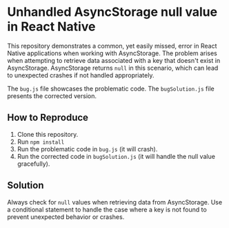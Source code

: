 # Unhandled AsyncStorage null value in React Native

This repository demonstrates a common, yet easily missed, error in React Native applications when working with AsyncStorage. The problem arises when attempting to retrieve data associated with a key that doesn't exist in AsyncStorage.  AsyncStorage returns `null` in this scenario, which can lead to unexpected crashes if not handled appropriately.

The `bug.js` file showcases the problematic code. The `bugSolution.js` file presents the corrected version.

## How to Reproduce

1. Clone this repository.
2. Run `npm install`
3. Run the problematic code in `bug.js` (it will crash).
4. Run the corrected code in `bugSolution.js` (it will handle the null value gracefully).

## Solution

Always check for `null` values when retrieving data from AsyncStorage. Use a conditional statement to handle the case where a key is not found to prevent unexpected behavior or crashes.
